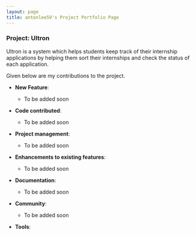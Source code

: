 ```yaml
---
layout: page
title: antonlee59's Project Portfolio Page
---
```


### Project: Ultron

Ultron is a system which helps students keep track of their internship applications by helping them
sort their internships and check the status of each application.

Given below are my contributions to the project.

* **New Feature**:
    * To be added soon

* **Code contributed**:
    * To be added soon

* **Project management**:
    * To be added soon

* **Enhancements to existing features**:
    * To be added soon

* **Documentation**:
    * To be added soon

* **Community**:
    * To be added soon

* **Tools**:
